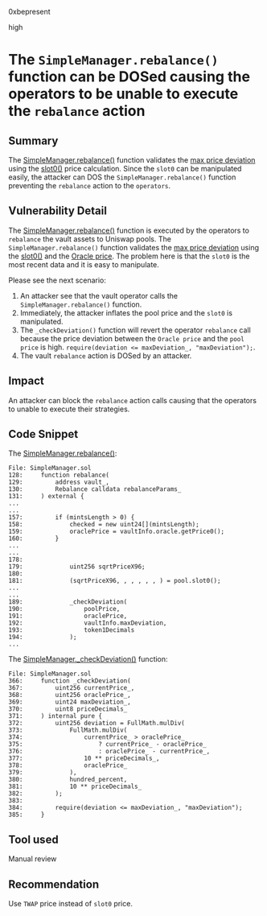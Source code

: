 0xbepresent

high

# The `SimpleManager.rebalance()` function can be DOSed causing the operators to be unable to execute the `rebalance` action

## Summary

The [SimpleManager.rebalance()](https://github.com/sherlock-audit/2023-06-arrakis/blob/main/v2-manager-templates/contracts/SimpleManager.sol#L128) function validates the [max price deviation](https://github.com/sherlock-audit/2023-06-arrakis/blob/main/v2-manager-templates/contracts/SimpleManager.sol#L189) using the [slot0()](https://github.com/sherlock-audit/2023-06-arrakis/blob/main/v2-manager-templates/contracts/SimpleManager.sol#L181) price calculation. Since the `slot0` can be manipulated easily, the attacker can DOS the `SimpleManager.rebalance()` function preventing the `rebalance` action to the `operators`.

## Vulnerability Detail

The [SimpleManager.rebalance()](https://github.com/sherlock-audit/2023-06-arrakis/blob/main/v2-manager-templates/contracts/SimpleManager.sol#L128) function is executed by the operators to `rebalance` the vault assets to Uniswap pools. The `SimpleManager.rebalance()` function validates the [max price deviation](https://github.com/sherlock-audit/2023-06-arrakis/blob/main/v2-manager-templates/contracts/SimpleManager.sol#L189) using the [slot0()](https://github.com/sherlock-audit/2023-06-arrakis/blob/main/v2-manager-templates/contracts/SimpleManager.sol#L181) and the [Oracle price](https://github.com/sherlock-audit/2023-06-arrakis/blob/main/v2-manager-templates/contracts/SimpleManager.sol#L159). The problem here is that the `slot0` is the most recent data and it is easy to manipulate.


Please see the next scenario:
1. An attacker see that the vault operator calls the `SimpleManager.rebalance()` function.
2. Immediately, the attacker inflates the pool price and the `slot0` is manipulated.
3. The `_checkDeviation()` function will revert the operator `rebalance` call because the price deviation between the `Oracle price` and the `pool price` is high. `require(deviation <= maxDeviation_, "maxDeviation");`.
4. The vault `rebalance` action is DOSed by an attacker.

## Impact

An attacker can block the `rebalance` action calls causing that the operators to unable to execute their strategies.

## Code Snippet

The [SimpleManager.rebalance()](https://github.com/sherlock-audit/2023-06-arrakis/blob/main/v2-manager-templates/contracts/SimpleManager.sol#L128):

```solidity
File: SimpleManager.sol
128:     function rebalance(
129:         address vault_,
130:         Rebalance calldata rebalanceParams_
131:     ) external {
...
...
157:         if (mintsLength > 0) {
158:             checked = new uint24[](mintsLength);
159:             oraclePrice = vaultInfo.oracle.getPrice0();
160:         }
...
...
178: 
179:             uint256 sqrtPriceX96;
180: 
181:             (sqrtPriceX96, , , , , , ) = pool.slot0();
...
...
189:             _checkDeviation(
190:                 poolPrice,
191:                 oraclePrice,
192:                 vaultInfo.maxDeviation,
193:                 token1Decimals
194:             );
...
```

The [SimpleManager._checkDeviation()](https://github.com/sherlock-audit/2023-06-arrakis/blob/main/v2-manager-templates/contracts/SimpleManager.sol#L366) function:

```solidity
File: SimpleManager.sol
366:     function _checkDeviation(
367:         uint256 currentPrice_,
368:         uint256 oraclePrice_,
369:         uint24 maxDeviation_,
370:         uint8 priceDecimals_
371:     ) internal pure {
372:         uint256 deviation = FullMath.mulDiv(
373:             FullMath.mulDiv(
374:                 currentPrice_ > oraclePrice_
375:                     ? currentPrice_ - oraclePrice_
376:                     : oraclePrice_ - currentPrice_,
377:                 10 ** priceDecimals_,
378:                 oraclePrice_
379:             ),
380:             hundred_percent,
381:             10 ** priceDecimals_
382:         );
383: 
384:         require(deviation <= maxDeviation_, "maxDeviation");
385:     }
```


## Tool used

Manual review

## Recommendation

Use `TWAP` price instead of `slot0` price.